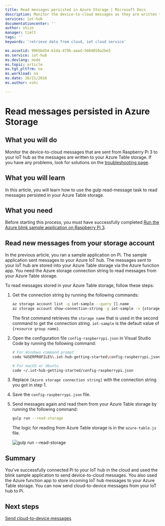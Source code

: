 ```yaml
---
title: Read messages persisted in Azure Storage | Microsoft Docs
description: Monitor the device-to-cloud messages as they are written to your Azure Table storage.
services: iot-hub
documentationcenter: ''
author: shizn
manager: timlt
tags: ''
keywords: 'retrieve data from cloud, iot cloud service'

ms.assetid: 9965bd54-61da-479b-aaad-5604850a2be5
ms.service: iot-hub
ms.devlang: node
ms.topic: article
ms.tgt_pltfrm: na
ms.workload: na
ms.date: 10/21/2016
ms.author: xshi

---
```

# Read messages persisted in Azure Storage
## What you will do
Monitor the device-to-cloud messages that are sent from Raspberry Pi 3 to your IoT hub as the messages are written to your Azure Table storage. If you have any problems, look for solutions on the [troubleshooting page](iot-hub-raspberry-pi-kit-node-troubleshooting.md).

## What you will learn
In this article, you will learn how to use the gulp read-message task to read messages persisted in your Azure Table storage.

## What you need
Before starting this process, you must have successfully completed [Run the Azure blink sample application on Raspberry Pi 3](iot-hub-raspberry-pi-kit-node-lesson3-run-azure-blink.md).

## Read new messages from your storage account
In the previous article, you ran a sample application on Pi. The sample application sent messages to your Azure IoT hub. The messages sent to your IoT hub are stored into your Azure Table storage via the Azure function app. You need the Azure storage connection string to read messages from your Azure Table storage.

To read messages stored in your Azure Table storage, follow these steps:

1. Get the connection string by running the following commands:
   
    ```bash
    az storage account list -g iot-sample --query [].name
    az storage account show-connection-string -g iot-sample -n {storage name}
    ```
   
    The first command retrieves the `storage name` that is used in the second command to get the connection string. `iot-sample` is the default value of `{resource group name}`.
2. Open the configuration file `config-raspberrypi.json` in Visual Studio Code by running the following command:
   
    ```bash
    # For Windows command prompt
    code %USERPROFILE%\.iot-hub-getting-started\config-raspberrypi.json
   
    # For macOS or Ubuntu
    code ~/.iot-hub-getting-started/config-raspberrypi.json
    ```
3. Replace `[Azure storage connection string]` with the connection string you got in step 1.
4. Save the `config-raspberrypi.json` file.
5. Send messages again and read them from your Azure Table storage by running the following command:
   
    ```bash
    gulp run --read-storage
    ```
   
    The logic for reading from Azure Table storage is in the `azure-table.js` file.
   
    ![gulp run --read-storage](media/iot-hub-raspberry-pi-lessons/lesson3/gulp_read_message.png)

## Summary
You've successfully connected Pi to your IoT hub in the cloud and used the blink sample application to send device-to-cloud messages. You also used the Azure function app to store incoming IoT hub messages to your Azure Table storage. You can now send cloud-to-device messages from your IoT hub to Pi.

## Next steps
[Send cloud-to-device messages](iot-hub-raspberry-pi-kit-node-lesson4-send-cloud-to-device-messages.md)

